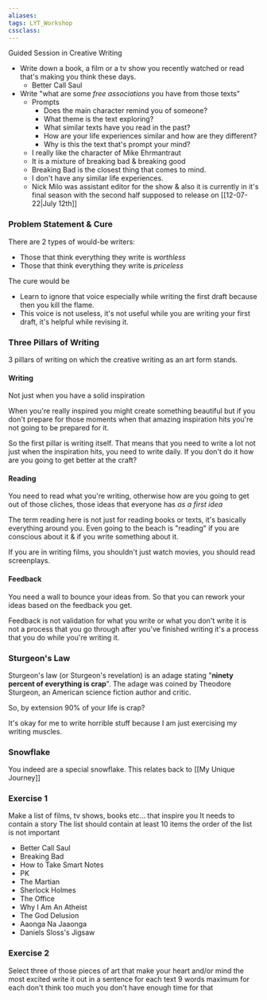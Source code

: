 ```yaml
---
aliases:
tags: LYT_Workshop  
cssclass:
---
```


Guided Session in Creative Writing

- Write down a book, a film or a tv show you recently watched or read that's making you think these days.
	- Better Call Saul
- Write "what are some *free associations* you have from those texts" 
	- Prompts
		- Does the main character remind you of someone?
		- What theme is the text exploring?
		- What similar texts have you read in the past?
		- How are your life experiences similar and how are they different?
		- Why is this the text that's prompt your mind?
	- I really like the character of Mike Ehrmantraut
	- It is a mixture of breaking bad & breaking good
	- Breaking Bad is the closest thing that comes to mind.
	- I don't have any similar life experiences.
	- Nick Milo was assistant editor for the show & also it is currently in it's final season with the second half supposed to release on [[12-07-22|July 12th]]


### Problem Statement & Cure
There are 2 types of would-be writers:
- Those that think everything they write is *worthless*
- Those that think everything they write is *priceless*

The cure would be 
- Learn to ignore that voice especially while writing the first draft because then you kill the flame.
- This voice is not useless, it's not useful while you are writing your first draft, it's helpful while revising it.


### Three Pillars of Writing
3 pillars of writing on which the creative writing as an art form stands.

#### Writing
Not just when you have a solid inspiration

When you're really inspired you might create something beautiful but if you don't prepare for those moments when that amazing inspiration hits you're not going to be prepared for it.

So the first pillar is writing itself. That means that you need to write a lot not just when the inspiration hits, you need to write daily. If you don't do it how are you going to get better at the craft?


#### Reading
You need to read what you're writing, otherwise how are you going to get out of those cliches, those ideas that everyone has *as a first idea*

The term reading here is not just for reading books or texts, it's basically everything around you. Even going to the beach is "reading" if you are conscious about it & if you write something about it.

If you are in writing films, you shouldn't just watch movies, you should read screenplays.


#### Feedback
You need a wall to bounce your ideas from. So that you can rework your ideas based on the feedback you get.

Feedback is not validation for what you write or what you don't write it is not a process that you go through after you've finished writing it's a process that you do while you're writing it.


### Sturgeon's Law
Sturgeon's law (or Sturgeon's revelation) is an adage stating "**ninety percent of everything is crap**". The adage was coined by Theodore Sturgeon, an American science fiction author and critic.

So, by extension 90% of your life is crap?

It's okay for me to write horrible stuff because I am just exercising my writing muscles.

### Snowflake
You indeed are a special snowflake. This relates back to [[My Unique Journey]]


### Exercise 1
Make a list of films, tv shows, books etc... that inspire you
	It needs to contain a story
	The list should contain at least 10 items
	the order of the list is not important

- Better Call Saul
- Breaking Bad
- How to Take Smart Notes
- PK
- The Martian
- Sherlock Holmes
- The Office
- Why I Am An Atheist
- The God Delusion
- Aaonga Na Jaaonga
- Daniels Sloss's Jigsaw


### Exercise 2
Select three of those pieces of art that make your heart and/or mind the most excited 
write it out in a sentence for each text 
	9 words maximum for each 
	don't think too much you don't have enough time for that